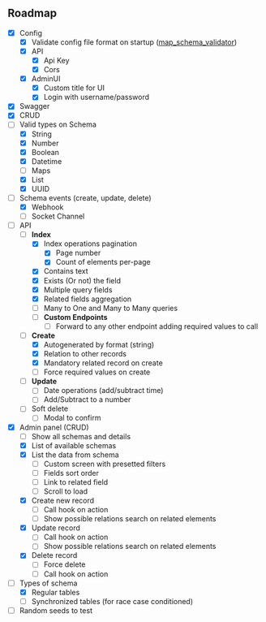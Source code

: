 ## Roadmap

- [x] Config
  - [x] Validate config file format on startup ([map_schema_validator](https://github.com/nicolkill/map_schema_validator))
  - [x] API
    - [x] Api Key
    - [x] Cors
  - [x] AdminUI
    - [x] Custom title for UI
    - [x] Login with username/password
- [x] Swagger
- [x] CRUD
- [ ] Valid types on Schema
    - [x] String
    - [x] Number
    - [x] Boolean
    - [x] Datetime
    - [ ] Maps
    - [x] List
    - [x] UUID
- [ ] Schema events (create, update, delete)
  - [x] Webhook
  - [ ] Socket Channel
- [ ] API
  - [ ] **Index**
    - [x] Index operations pagination
      - [x] Page number
      - [x] Count of elements per-page
    - [x] Contains text
    - [x] Exists (Or not) the field
    - [x] Multiple query fields
    - [x] Related fields aggregation
    - [ ] Many to One and Many to Many queries
    - [ ] **Custom Endpoints**
      - [ ] Forward to any other endpoint adding required values to call
  - [ ] **Create**
    - [x] Autogenerated by format (string)
    - [x] Relation to other records
    - [x] Mandatory related record on create
    - [ ] Force required values on create
  - [ ] **Update**
    - [ ] Date operations (add/subtract time)
    - [ ] Add/Subtract to a number
  - [ ] Soft delete
    - [ ] Modal to confirm
- [x] Admin panel (CRUD)
    - [ ] Show all schemas and details
    - [x] List of available schemas
    - [x] List the data from schema
      - [ ] Custom screen with presetted filters
      - [ ] Fields sort order
      - [ ] Link to related field
      - [ ] Scroll to load
    - [x] Create new record
      - [ ] Call hook on action
      - [ ] Show possible relations search on related elements
    - [x] Update record
      - [ ] Call hook on action
      - [ ] Show possible relations search on related elements
    - [x] Delete record
      - [ ] Force delete
      - [ ] Call hook on action
- [ ] Types of schema
  - [x] Regular tables
  - [ ] Synchronized tables (for race case conditioned)
- [ ] Random seeds to test
